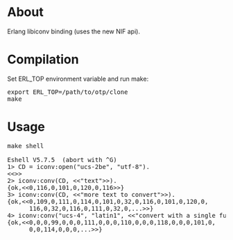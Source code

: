 About
=====

Erlang libiconv binding (uses the new NIF api).

Compilation
===========

Set ERL_TOP environment variable and run make:

<pre>
export ERL_TOP=/path/to/otp/clone
make
</pre>

Usage
=====

<pre>
make shell

Eshell V5.7.5  (abort with ^G)
1> CD = iconv:open("ucs-2be", "utf-8").
&lt;&lt;&gt;&gt;
2> iconv:conv(CD, &lt;&lt;"text"&gt;&gt;).
{ok,&lt;&lt;0,116,0,101,0,120,0,116&gt;&gt;}
3> iconv:conv(CD, &lt;&lt;"more text to convert"&gt;&gt;).
{ok,&lt;&lt;0,109,0,111,0,114,0,101,0,32,0,116,0,101,0,120,0,
      116,0,32,0,116,0,111,0,32,0,...&gt;&gt;}
4> iconv:conv("ucs-4", "latin1", &lt;&lt;"convert with a single function call"&gt;&gt;).
{ok,&lt;&lt;0,0,0,99,0,0,0,111,0,0,0,110,0,0,0,118,0,0,0,101,0,
      0,0,114,0,0,0,...&gt;&gt;}
</pre>
